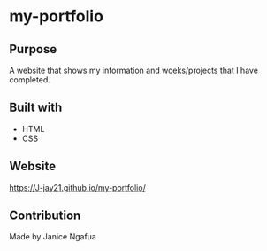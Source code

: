 # my-portfolio

## Purpose
A website that shows my information and woeks/projects that I have completed.

## Built with
* HTML
* CSS

## Website
https://J-jay21.github.io/my-portfolio/

## Contribution
Made by Janice Ngafua

